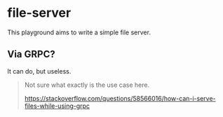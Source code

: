 # file-server

This playground aims to write a simple file server.

## Via GRPC?

It can do, but useless.

> Not sure what exactly is the use case here.
> 
> https://stackoverflow.com/questions/58566016/how-can-i-serve-files-while-using-grpc
